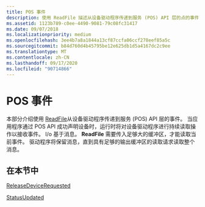 ```yaml
---
title: POS 事件
description: 使用 ReadFile 描述从设备驱动程序传递到服务 (POS) API 层的点的事件。
ms.assetid: 1123b789-c0ee-4490-9081-79c08fc31417
ms.date: 09/07/2018
ms.localizationpriority: medium
ms.openlocfilehash: 3ee4b7a8a1844a13cf87ccfa06ccf278eef85a5c
ms.sourcegitcommit: b84d760d4b45795be12e625db1d5a4167dc2c9ee
ms.translationtype: MT
ms.contentlocale: zh-CN
ms.lasthandoff: 09/17/2020
ms.locfileid: "90714866"
---
```

# <a name="pos-events"></a>POS 事件

本部分介绍使用 [ReadFile](/windows/win32/api/fileapi/nf-fileapi-readfile)从设备驱动程序传递到服务 (POS) API 层的事件。 当应用程序通过 POS API 成功声明设备时，运行时将对设备驱动程序进行持续读取操作以接收事件。 I/o 基于消息。 **ReadFile** 需要传入足够大的缓冲区，才能读取当前事件。 驱动程序将保留消息，直到具有足够的输出缓冲区的读取请求读取整个消息。

## <a name="in-this-section"></a>在本节中

[ReleaseDeviceRequested](releasedevicerequested.md)

[StatusUpdated](statusupdated.md)